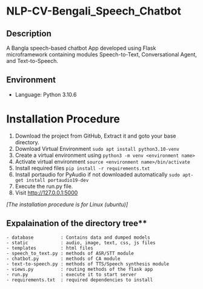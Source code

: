 # NLP-CV-Bengali_Speech_Chatbot

## Description
A Bangla speech-based chatbot App developed using Flask microframework containing modules Speech-to-Text, Conversational Agent, and Text-to-Speech. 

## Environment
- Language: Python 3.10.6
# Installation Procedure
1. Download the project from GitHub, Extract it and goto your base directory.
1. Download Virtual Environment ```sudo apt install python3.10-venv```
1. Create a virtual environment using ```python3 -m venv <environment name>```
1. Activate virtual environment ```source <environment name>/bin/activate``` 
1. Install required files ```pip install -r requirements.txt```
1. Install portaudio for PyAudio if not downloaded automatically ```sudo apt-get install portaudio19-dev```
1. Execute the run.py file.
1. Visit <http://127.0.0.1:5000>

<i>[The installation procedure is for Linux (ubuntu)]</i>

## Expalaination of the directory tree**
```
- database          : Contains data and dumped models
- static            : audio, image, text, css, js files
- templates         : html files
- speech_to_text.py : methods of ASR/STT module
- chatbot.py        : methods of CA module
- text-to-speech.py : methods of TTS/Speech synthesis module
- views.py          : routing methods of the flask app
- run.py            : execute it to start server
- requirements.txt  : required dependencies to install
```


